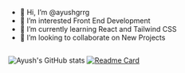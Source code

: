 - 👋 Hi, I’m @ayushgrrg
- 👀 I’m interested Front End Development
- 🌱 I’m currently learning React and Tailwind CSS
- 💞️ I’m looking to collaborate on New Projects

##
![Ayush's GitHub stats](https://github-readme-stats.vercel.app/api?username=ayushgrrg&show_icons=true&theme=radical)
[![Readme Card](https://github-readme-stats.vercel.app/api/pin/?username=ayushgrrg&repo=github-readme-stats)](https://github.com/ayushgrrg/github-readme-stats)
